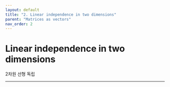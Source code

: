 ```yaml
---
layout: default
title: "2. Linear independence in two dimensions"
parent: "Matrices as vectors"
nav_order: 2
---
```


# Linear independence in two dimensions
2차원 선형 독립

---

